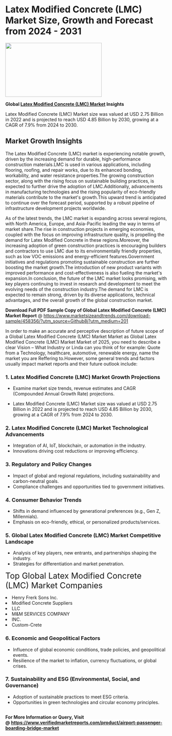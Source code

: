 <H1>Latex Modified Concrete (LMC) Market Size, Growth and Forecast from 2024 - 2031</H1><img class="aligncenter size-medium wp-image-584254" src="https://thirdeyenews.in/wp-content/uploads/2024/09/Global-Market-Research-300x168.jpeg" alt="" width="300" height="168" /><p><strong>Global&nbsp;<a href="https://www.marketsizeandtrends.com/download-sample/458356/?utm_source=Github8j?utm_medium=201">Latex Modified Concrete (LMC) Market</a> Insights</strong></p><p>Latex Modified Concrete (LMC) Market size was valued at USD 2.75 Billion in 2022 and is projected to reach USD 4.85 Billion by 2030, growing at a CAGR of 7.9% from 2024 to 2030.</p><p><h2>Market Growth Insights</h2> <p>The Latex Modified Concrete (LMC) market is experiencing notable growth, driven by the increasing demand for durable, high-performance construction materials.LMC is used in various applications, including flooring, roofing, and repair works, due to its enhanced bonding, workability, and water resistance properties.The growing construction sector, along with the rising focus on sustainable building practices, is expected to further drive the adoption of LMC.Additionally, advancements in manufacturing technologies and the rising popularity of eco-friendly materials contribute to the market's growth.This upward trend is anticipated to continue over the forecast period, supported by a robust pipeline of infrastructure development projects worldwide.</p> <p>As of the latest trends, the LMC market is expanding across several regions, with North America, Europe, and Asia-Pacific leading the way in terms of market share.The rise in construction projects in emerging economies, coupled with the focus on improving infrastructure quality, is propelling the demand for Latex Modified Concrete in these regions.Moreover, the increasing adoption of green construction practices is encouraging builders and contractors to use LMC due to its environmentally friendly properties, such as low VOC emissions and energy-efficient features.Government initiatives and regulations promoting sustainable construction are further boosting the market growth.The introduction of new product variants with improved performance and cost-effectiveness is also fueling the market's expansion.In conclusion, the future of the LMC market looks promising, with key players continuing to invest in research and development to meet the evolving needs of the construction industry.The demand for LMC is expected to remain strong, driven by its diverse applications, technical advantages, and the overall growth of the global construction market.</p> <p><span class=""><strong>Download Full PDF Sample Copy of Global Latex Modified Concrete (LMC) Market Report</strong> @ <a href="https://www.marketsizeandtrends.com/download-sample/458356/?utm_source=Github8j?utm_medium=201" target="_blank">https://www.marketsizeandtrends.com/download-sample/458356/?utm_source=Github8j?utm_medium=201</a></span></p><p>In order to make an accurate and perceptive description of future scope of a Global&nbsp;Latex Modified Concrete (LMC) Market Market as Global&nbsp;Latex Modified Concrete (LMC) Market Market of 2025, you need to describe a clear Vision &ndash; What Industry or Linda can you think of for example: Quote from a Technology, healthcare, automotive, renewable energy, name the market you are Reffering to.However, some general trends and factors usually impact market reports and their future outlook include:</p><h3>1.&nbsp;<strong>Latex Modified Concrete (LMC) Market Growth Projections</strong></h3><ul><li>Examine market size trends, revenue estimates and CAGR (Compounded Annual Growth Rate) projections.</li><li><p>Latex Modified Concrete (LMC) Market size was valued at USD 2.75 Billion in 2022 and is projected to reach USD 4.85 Billion by 2030, growing at a CAGR of 7.9% from 2024 to 2030.</p></li></ul><h3>2.&nbsp;<strong>Latex Modified Concrete (LMC) Market Technological Advancements</strong></h3><ul><li>Integration of AI, IoT, blockchain, or automation in the industry.</li><li>Innovations driving cost reductions or improving efficiency.</li></ul><h3>3.&nbsp;<strong>Regulatory and Policy Changes</strong></h3><ul><li>Impact of global and regional regulations, including sustainability and carbon-neutral goals.</li><li>Compliance challenges and opportunities tied to government initiatives.</li></ul><h3>4.&nbsp;<strong>Consumer Behavior Trends</strong></h3><ul><li>Shifts in demand influenced by generational preferences (e.g., Gen Z, Millennials).</li><li>Emphasis on eco-friendly, ethical, or personalized products/services.</li></ul><h3>5.&nbsp;<strong>Global Latex Modified Concrete (LMC) Market Competitive Landscape</strong></h3><ul><li>Analysis of key players, new entrants, and partnerships shaping the industry.</li><li>Strategies for differentiation and market penetration.</li></ul><p data-pm-slice="1 1 []"><span style="color: inherit; font-family: inherit; font-size: 25px;">Top Global Latex Modified Concrete (LMC) Market Companies</span></p><div class="" data-test-id=""><p><li>Henry Frerk Sons Inc.</li><li> Modified Concrete Suppliers</li><li> LLC</li><li> M&M SERVICES COMPANY</li><li> INC.</li><li> Custom-Crete</li></p></div><h3>6.&nbsp;<strong>Economic and Geopolitical Factors</strong></h3><ul><li>Influence of global economic conditions, trade policies, and geopolitical events.</li><li>Resilience of the market to inflation, currency fluctuations, or global crises.</li></ul><h3>7.&nbsp;<strong>Sustainability and ESG (Environmental, Social, and Governance)</strong></h3><ul><li>Adoption of sustainable practices to meet ESG criteria.</li><li>Opportunities in green technologies and circular economy principles.</li></ul><h2><strong style="font-size: 14px;">For More Information or Query, Visit @&nbsp;</strong><a style="background-color: #ffffff; font-size: 14px;" href="https://www.marketsizeandtrends.com/report/latex-modified-concrete-lmc-market/" target="_blank">https://www.verifiedmarketreports.com/product/airport-passenger-boarding-bridge-market</a></h2>